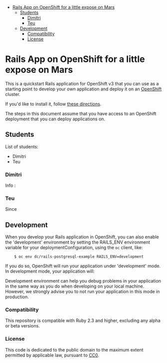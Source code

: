 

<!-- toc -->

- [Rails App on OpenShift for a little expose on Mars](#rails-app-on-openshift-for-a-little-expose-on-mars)
  * [Students](#students)
    + [Dimitri](#dimitri)
    + [Teu](#teu)
  * [Development](#development)
    + [Compatibility](#compatibility)
    + [License](#license)

<!-- tocstop -->

Rails App on OpenShift for a little expose on Mars
==================================================

This is a quickstart Rails application for OpenShift v3 that you can use as a starting point to develop your own application and deploy it on an [OpenShift](https://github.com/openshift/origin) cluster.

If you'd like to install it, follow [these directions](https://github.com/openshift/rails-ex/blob/master/README.md#installation).  

The steps in this document assume that you have access to an OpenShift deployment that you can deploy applications on.

Students
------------------------
List of students:
*  Dimitri
*  Teu

### Dimitri
Info :

### Teu
Since

Development
------------------------
When you develop your Rails application in OpenShift, you can also enable the 'development' environment by setting the RAILS_ENV environment variable for your deploymentConfiguration, using the `oc` client, like:  

		$ oc env dc/rails-postgresql-example RAILS_ENV=development


If you do so, OpenShift will run your application under 'development' mode. In development mode, your application will:  


Development environment can help you debug problems in your application in the same way as you do when developing on your local machine. However, we strongly advise you to not run your application in this mode in production.



### Compatibility

This repository is compatible with Ruby 2.3 and higher, excluding any alpha or beta versions.

### License
This code is dedicated to the public domain to the maximum extent permitted by applicable law, pursuant to [CC0](http://creativecommons.org/publicdomain/zero/1.0/).
